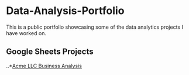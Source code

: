 # Data-Analysis-Portfolio
This is a public portfolio showcasing some of the data analytics projects I have worked on.

## Google Sheets Projects
..*[Acme LLC Business Analysis](https://docs.google.com/spreadsheets/d/1j_rM2G0J-uSwjolkQK1iaJ9OvKXASdglT4a9q9P6kQc/edit?usp=sharing "Acme LLC Business Analysis")
